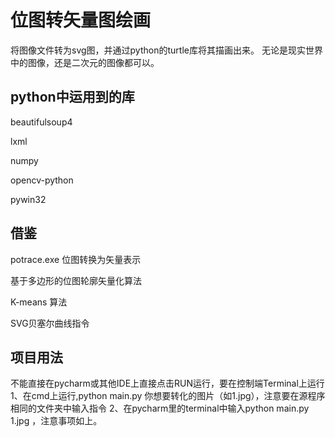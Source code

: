 # 位图转矢量图绘画

将图像文件转为svg图，并通过python的turtle库将其描画出来。
无论是现实世界中的图像，还是二次元的图像都可以。

## python中运用到的库
beautifulsoup4

lxml

numpy

opencv-python

pywin32


## 借鉴
potrace.exe 位图转换为矢量表示

基于多边形的位图轮廓矢量化算法

K-means 算法

SVG贝塞尔曲线指令


## 项目用法

不能直接在pycharm或其他IDE上直接点击RUN运行，要在控制端Terminal上运行
1、在cmd上运行,python main.py 你想要转化的图片（如1.jpg），注意要在源程序相同的文件夹中输入指令
2、在pycharm里的terminal中输入python main.py 1.jpg ，注意事项如上。

